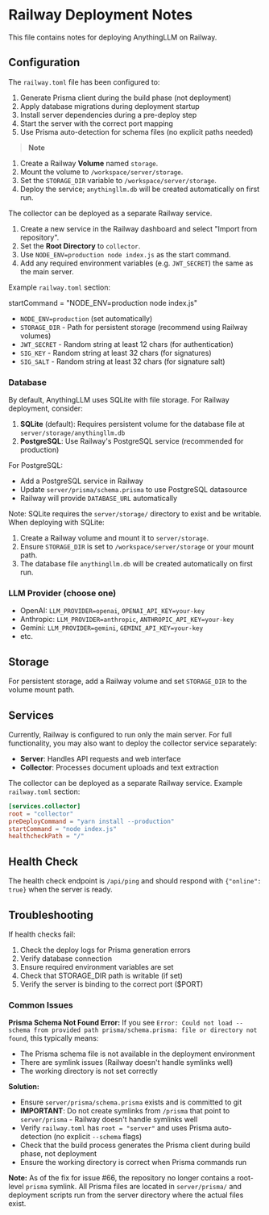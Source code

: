 # Railway Deployment Notes

This file contains notes for deploying AnythingLLM on Railway.

## Configuration

The `railway.toml` file has been configured to:

1. Generate Prisma client during the build phase (not deployment)
2. Apply database migrations during deployment startup
3. Install server dependencies during a pre-deploy step
4. Start the server with the correct port mapping
5. Use Prisma auto-detection for schema files (no explicit paths needed)

> **Note**

1. Create a Railway **Volume** named `storage`.
2. Mount the volume to `/workspace/server/storage`.
3. Set the `STORAGE_DIR` variable to `/workspace/server/storage`.
4. Deploy the service; `anythingllm.db` will be created automatically on first run.

The collector can be deployed as a separate Railway service.

1. Create a new service in the Railway dashboard and select "Import from repository".
2. Set the **Root Directory** to `collector`.
3. Use `NODE_ENV=production node index.js` as the start command.
4. Add any required environment variables (e.g. `JWT_SECRET`) the same as the main server.

Example `railway.toml` section:

startCommand = "NODE_ENV=production node index.js"
- `NODE_ENV=production` (set automatically)
- `STORAGE_DIR` - Path for persistent storage (recommend using Railway volumes)
- `JWT_SECRET` - Random string at least 12 chars (for authentication)
- `SIG_KEY` - Random string at least 32 chars (for signatures)
- `SIG_SALT` - Random string at least 32 chars (for signature salt)

### Database
By default, AnythingLLM uses SQLite with file storage. For Railway deployment, consider:

1. **SQLite** (default): Requires persistent volume for the database file at `server/storage/anythingllm.db`
2. **PostgreSQL**: Use Railway's PostgreSQL service (recommended for production)

For PostgreSQL:
- Add a PostgreSQL service in Railway
- Update `server/prisma/schema.prisma` to use PostgreSQL datasource
- Railway will provide `DATABASE_URL` automatically

Note: SQLite requires the `server/storage/` directory to exist and be writable.
When deploying with SQLite:
1. Create a Railway volume and mount it to `server/storage`.
2. Ensure `STORAGE_DIR` is set to `/workspace/server/storage` or your mount path.
3. The database file `anythingllm.db` will be created automatically on first run.

### LLM Provider (choose one)
- OpenAI: `LLM_PROVIDER=openai`, `OPENAI_API_KEY=your-key`
- Anthropic: `LLM_PROVIDER=anthropic`, `ANTHROPIC_API_KEY=your-key`
- Gemini: `LLM_PROVIDER=gemini`, `GEMINI_API_KEY=your-key`
- etc.

## Storage

For persistent storage, add a Railway volume and set `STORAGE_DIR` to the volume mount path.

## Services

Currently, Railway is configured to run only the main server. For full functionality, you may also want to deploy the collector service separately:

- **Server**: Handles API requests and web interface
- **Collector**: Processes document uploads and text extraction

The collector can be deployed as a separate Railway service. Example `railway.toml` section:

```toml
[services.collector]
root = "collector"
preDeployCommand = "yarn install --production"
startCommand = "node index.js"
healthcheckPath = "/"
```

## Health Check

The health check endpoint is `/api/ping` and should respond with `{"online": true}` when the server is ready.

## Troubleshooting

If health checks fail:
1. Check the deploy logs for Prisma generation errors
2. Verify database connection
3. Ensure required environment variables are set
4. Check that STORAGE_DIR path is writable (if set)
5. Verify the server is binding to the correct port ($PORT)

### Common Issues

**Prisma Schema Not Found Error:**
If you see `Error: Could not load --schema from provided path prisma/schema.prisma: file or directory not found`, this typically means:
- The Prisma schema file is not available in the deployment environment
- There are symlink issues (Railway doesn't handle symlinks well)
- The working directory is not set correctly

**Solution:**
- Ensure `server/prisma/schema.prisma` exists and is committed to git
- **IMPORTANT**: Do not create symlinks from `/prisma` that point to `server/prisma` - Railway doesn't handle symlinks well
- Verify `railway.toml` has `root = "server"` and uses Prisma auto-detection (no explicit `--schema` flags)
- Check that the build process generates the Prisma client during build phase, not deployment
- Ensure the working directory is correct when Prisma commands run

**Note:** As of the fix for issue #66, the repository no longer contains a root-level `prisma` symlink. All Prisma files are located in `server/prisma/` and deployment scripts run from the server directory where the actual files exist.
